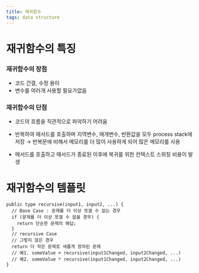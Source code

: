 ```yaml
---
title: 재귀함수
tags: data structure
---
```


# 재귀함수의 특징

### 재귀함수의 장점

- 코드 간결, 수정 용이
- 변수를 여러개 사용할 필요가없음

### 재귀함수의 단점

- 코드의 흐름을 직관적으로 파악하기 어려움
- 반복하여 매서드를 호출하며 지역변수, 매개변수, 반환값을 모두 process stack에 저장
  → 반복문에 비해서 메모리를 더 많이 사용하게 되어 많은 메모리를 사용

- 메서드를 호출하고 매서드가 종료된 이후에 복귀를 위한 컨텍스트 스위칭 비용이 발생

# 재귀함수의 템플릿
```
public type recursive(input1, input2, ...) {
  // Base Case : 문제를 더 이상 쪼갤 수 없는 경우
  if (문제를 더 이상 쪼갤 수 없을 경우) {
    return 단순한 문제의 해답;
  }
  // recursive Case
  // 그렇지 않은 경우
  return 더 작은 문제로 새롭게 정의된 문제
  // 예1. someValue + recursive(input1Changed, input2Changed, ...)
  // 예2. someValue * recursive(input1Changed, input2Changed, ...)
}
```
